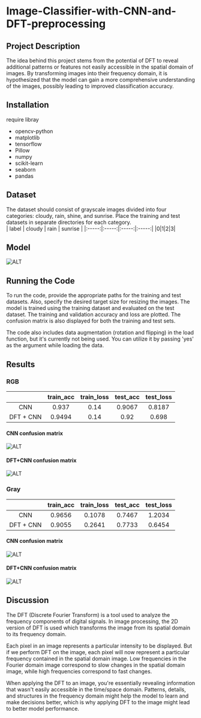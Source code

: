 # Image-Classifier-with-CNN-and-DFT-preprocessing

## Project Description
The idea behind this project stems from the potential of DFT to reveal additional patterns or features not easily accessible in the spatial domain of images. By transforming images into their frequency domain, it is hypothesized that the model can gain a more comprehensive understanding of the images, possibly leading to improved classification accuracy.

## Installation
require libray
- opencv-python
- matplotlib
- tensorflow
- Pillow
- numpy
- scikit-learn
- seaborn
- pandas

## Dataset
The dataset should consist of grayscale images divided into four categories: cloudy, rain, shine, and sunrise. Place the training and test datasets in separate directories for each category.  
| label | cloudy | rain | sunrise |
|:-----:|:-----:|:-----:|:-----:|
|0|1|2|3|

## Model
![ALT](https://github.com/Potassium-chromate/CNN-for-recognizer-weather/blob/main/Picture/Model%20structure.png)
## Running the Code
To run the code, provide the appropriate paths for the training and test datasets. Also, specify the desired target size for resizing the images. The model is trained using the training dataset and evaluated on the test dataset. The training and validation accuracy and loss are plotted. The confusion matrix is also displayed for both the training and test sets.

The code also includes data augmentation (rotation and flipping) in the load function, but it's currently not being used. You can utilize it by passing 'yes' as the argument while loading the data.

## Results
### RGB
|       |train_acc|train_loss|test_acc|test_loss|
|:-----:|:-------:|:--------:|:------:|:-------:|
|CNN    |0.937    | 0.14     | 0.9067 |  0.8187 |  
|DFT + CNN|0.9494    | 0.14     | 0.92 |  0.698 |  
#### CNN confusion matrix
![ALT](https://github.com/Potassium-chromate/Image-Classifier-with-CNN-and-DFT-preprocessing/blob/main/picture/RGB/CNN_RGB%20confusion_test.png)
#### DFT+CNN confusion matrix
![ALT](https://github.com/Potassium-chromate/Image-Classifier-with-CNN-and-DFT-preprocessing/blob/main/picture/RGB/DFT_RGB%20confusion_test.png)
### Gray
|       |train_acc|train_loss|test_acc|test_loss|
|:-----:|:-------:|:--------:|:------:|:-------:|
|CNN    |0.9656   | 0.1078   | 0.7467 |  1.2034 |  
|DFT + CNN|0.9055 | 0.2641   | 0.7733 |  0.6454 |  
#### CNN confusion matrix
![ALT](https://github.com/Potassium-chromate/Image-Classifier-with-CNN-and-DFT-preprocessing/blob/main/picture/GRAY/CNN%20confusion_test.png)
#### DFT+CNN confusion matrix
![ALT](https://github.com/Potassium-chromate/Image-Classifier-with-CNN-and-DFT-preprocessing/blob/main/picture/GRAY/DFT%20confusion_test.png)

## Discussion
The DFT (Discrete Fourier Transform) is a tool used to analyze the frequency components of digital signals. In image processing, the 2D version of DFT is used which transforms the image from its spatial domain to its frequency domain.

Each pixel in an image represents a particular intensity to be displayed. But if we perform DFT on the image, each pixel will now represent a particular frequency contained in the spatial domain image. Low frequencies in the Fourier domain image correspond to slow changes in the spatial domain image, while high frequencies correspond to fast changes.

When applying the DFT to an image, you're essentially revealing information that wasn't easily accessible in the time/space domain. Patterns, details, and structures in the frequency domain might help the model to learn and make decisions better, which is why applying DFT to the image might lead to better model performance.







